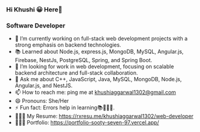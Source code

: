 ### Hi Khushi 😀 Here👋
### Software Developer
- 🔭 I’m currently working on full-stack web development projects with a strong emphasis on backend technologies.
- 📚 Learned about Node.js, express.js, MongoDB, MySQL, Angular.js, Firebase, NestJs, PostgreSQL, Spring, and Spring Boot.
- 🤔 I’m looking for work in web development, focusing on scalable backend architecture and full-stack collaboration.
- 💬 Ask me about C++, JavaScript, Java, MySQL, MongoDB, Node.js, Angular.js, and NestJS.
- 📫 How to reach me: ping me at khushiaggarwal1302@gmail.com
- 😄 Pronouns: She/Her
- ⚡ Fun fact: Errors help in learning📚🙇🏻‍♀️.
- 👩🏻‍💻 My Resume: https://rxresu.me/khushiaggarwal1302/web-developer
- 👩🏼‍🎓 Portfolio: https://portfolio-sooty-seven-97.vercel.app/
